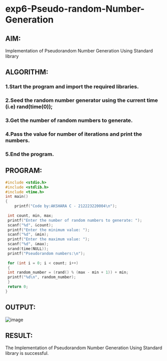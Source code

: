# exp6-Pseudo-random-Number-Generation

## AIM:
Implementation of Pseudorandom Number Generation Using Standard library

## ALGORITHM:
### 1.Start the program and import the required libraries.
### 2.Seed the random number generator using the current time (i.e) rand(time(0));
### 3.Get the number of random numbers to generate.
### 4.Pass the value for number of iterations and print the numbers.
### 5.End the program.

## PROGRAM:
```C
#include <stdio.h>
#include <stdlib.h>
#include <time.h>
int main() 
{
    printf("Code by:AKSHARA C - 212223220004\n");
    
 int count, min, max;
 printf("Enter the number of random numbers to generate: ");
 scanf("%d", &count);
 printf("Enter the minimum value: ");
 scanf("%d", &min);
 printf("Enter the maximum value: ");
 scanf("%d", &max);
 srand(time(NULL));
 printf("Pseudorandom numbers:\n");
 
 for (int i = 0; i < count; i++) 
 {
 int random_number = (rand() % (max - min + 1)) + min;
 printf("%d\n", random_number);
 }
 return 0;
}

```
## OUTPUT:
![image](https://github.com/user-attachments/assets/4a9c2946-15d4-49a6-a1c9-46f8cb7406b5)

## RESULT:
The Implementation of Pseudorandom Number Generation Using Standard library is successful.
